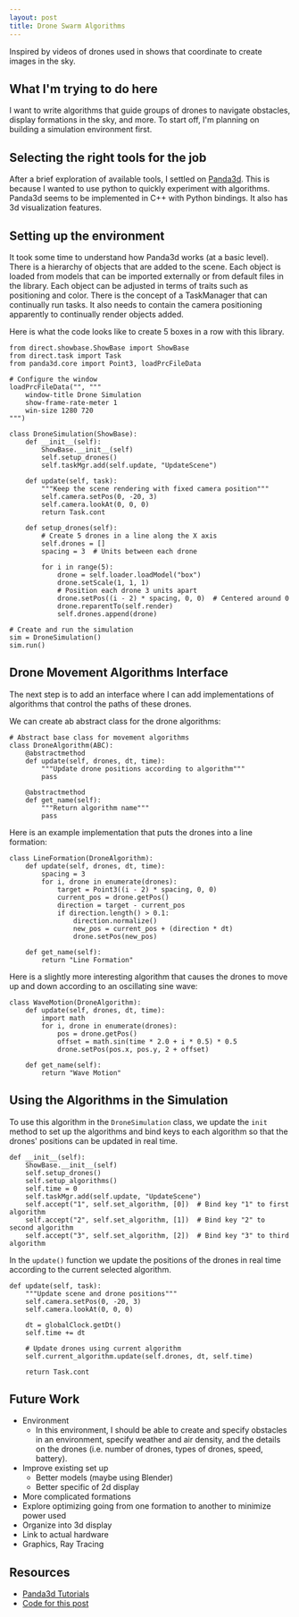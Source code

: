 ```yaml
---
layout: post
title: Drone Swarm Algorithms
---
```


Inspired by videos of drones used in shows that coordinate to create images in the sky. 

## What I'm trying to do here
I want to write algorithms that guide groups of drones to navigate obstacles, display formations in the sky, and more.
To start off, I'm planning on building a simulation environment first. 

## Selecting the right tools for the job
After a brief exploration of available tools, I settled on [Panda3d](https://github.com/panda3d/panda3d). 
This is because I wanted to use python to quickly experiment with algorithms.
Panda3d seems to be implemented in C++ with Python bindings. 
It also has 3d visualization features.

## Setting up the environment
It took some time to understand how Panda3d works (at a basic level).
There is a hierarchy of objects that are added to the scene.
Each object is loaded from models that can be imported externally or from default files in the library.
Each object can be adjusted in terms of traits such as positioning and color. 
There is the concept of a TaskManager that can continually run tasks.
It also needs to contain the camera positioning apparently to continually render objects added.

Here is what the code looks like to create 5 boxes in a row with this library.
```
from direct.showbase.ShowBase import ShowBase
from direct.task import Task
from panda3d.core import Point3, loadPrcFileData

# Configure the window
loadPrcFileData("", """
    window-title Drone Simulation
    show-frame-rate-meter 1
    win-size 1280 720
""")

class DroneSimulation(ShowBase):
    def __init__(self):
        ShowBase.__init__(self)
        self.setup_drones()
        self.taskMgr.add(self.update, "UpdateScene")

    def update(self, task):
        """Keep the scene rendering with fixed camera position"""
        self.camera.setPos(0, -20, 3)
        self.camera.lookAt(0, 0, 0)
        return Task.cont
    
    def setup_drones(self):
        # Create 5 drones in a line along the X axis
        self.drones = []
        spacing = 3  # Units between each drone
        
        for i in range(5):
            drone = self.loader.loadModel("box")
            drone.setScale(1, 1, 1)
            # Position each drone 3 units apart
            drone.setPos((i - 2) * spacing, 0, 0)  # Centered around 0
            drone.reparentTo(self.render)
            self.drones.append(drone)

# Create and run the simulation
sim = DroneSimulation()
sim.run()
```

## Drone Movement Algorithms Interface
The next step is to add an interface where I can add implementations of algorithms that control the paths of these drones. 

We can create ab abstract class for the drone algorithms:
```
# Abstract base class for movement algorithms
class DroneAlgorithm(ABC):
    @abstractmethod
    def update(self, drones, dt, time):
        """Update drone positions according to algorithm"""
        pass
    
    @abstractmethod
    def get_name(self):
        """Return algorithm name"""
        pass
```

Here is an example implementation that puts the drones into a line formation:
```
class LineFormation(DroneAlgorithm):
    def update(self, drones, dt, time):
        spacing = 3
        for i, drone in enumerate(drones):
            target = Point3((i - 2) * spacing, 0, 0)
            current_pos = drone.getPos()
            direction = target - current_pos
            if direction.length() > 0.1:
                direction.normalize()
                new_pos = current_pos + (direction * dt)
                drone.setPos(new_pos)
    
    def get_name(self):
        return "Line Formation"
```

Here is a slightly more interesting algorithm that causes the drones to move up and down according to an oscillating sine wave:
```
class WaveMotion(DroneAlgorithm):
    def update(self, drones, dt, time):
        import math
        for i, drone in enumerate(drones):
            pos = drone.getPos()
            offset = math.sin(time * 2.0 + i * 0.5) * 0.5
            drone.setPos(pos.x, pos.y, 2 + offset)
    
    def get_name(self):
        return "Wave Motion"
```

## Using the Algorithms in the Simulation
To use this algorithm in the `DroneSimulation` class, we update the `init` method to set up the algorithms and bind keys to each algorithm so that the drones' positions can be updated in real time.

```
def __init__(self):
    ShowBase.__init__(self)
    self.setup_drones()
    self.setup_algorithms()
    self.time = 0
    self.taskMgr.add(self.update, "UpdateScene")
    self.accept("1", self.set_algorithm, [0])  # Bind key "1" to first algorithm
    self.accept("2", self.set_algorithm, [1])  # Bind key "2" to second algorithm
    self.accept("3", self.set_algorithm, [2])  # Bind key "3" to third algorithm
```

In the `update()` function we update the positions of the drones in real time according to the current selected algorithm. 

```
def update(self, task):
    """Update scene and drone positions"""
    self.camera.setPos(0, -20, 3)
    self.camera.lookAt(0, 0, 0)
    
    dt = globalClock.getDt()
    self.time += dt
    
    # Update drones using current algorithm
    self.current_algorithm.update(self.drones, dt, self.time)
    
    return Task.cont
```

## Future Work
- Environment
    - In this environment, I should be able to create and specify obstacles in an environment, specify weather and air density, and the details on the drones (i.e. number of drones, types of drones, speed, battery).
- Improve existing set up
    - Better models (maybe using Blender)
    - Better specific of 2d display
- More complicated formations
- Explore optimizing going from one formation to another to minimize power used
- Organize into 3d display
- Link to actual hardware
- Graphics, Ray Tracing

## Resources
- [Panda3d Tutorials](https://arsthaumaturgis.github.io/Panda3DTutorial.io/tutorial/tut_lesson02.html)
- [Code for this post](https://github.com/andrew128/drone-swarm-algorithms)